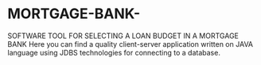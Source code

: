 # MORTGAGE-BANK-
SOFTWARE TOOL FOR SELECTING A LOAN BUDGET IN A MORTGAGE BANK 
Here you can find a quality client-server application written on JAVA language using JDBS technologies for connecting to a database.
